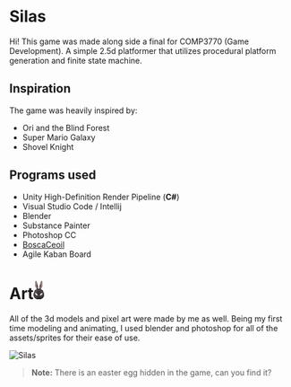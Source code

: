 # Silas

Hi! This game was made along side a final for COMP3770 (Game Development). 
A simple 2.5d platformer that utilizes procedural platform generation and finite state machine.


## Inspiration 

The game was heavily inspired by:
 - Ori and the Blind Forest
 - Super Mario Galaxy
 - Shovel Knight

## Programs used

 - Unity High-Definition Render Pipeline (**C#**)
 - Visual Studio Code / Intellij 
 - Blender 
 - Substance Painter
 - Photoshop CC
 - [BoscaCeoil](https://boscaceoil.net/)
 - Agile Kaban Board

# Art![Silas_Head](https://github.com/christoparadis/Silas/blob/main/Assets/Assets_Models/UI/Health/_ilas_Head.png?raw=true) 

All of the 3d models and pixel art were made by me as well.
Being my first time modeling and animating, I used blender and photoshop for all of the assets/sprites for their ease of use.

![Silas](https://photos.app.goo.gl/QeKovo2z3vYjeeAG8)
> **Note:** There is an easter egg hidden in the game, can you find it?


